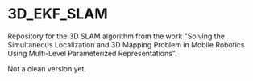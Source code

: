 # 3D_EKF_SLAM
Repository for the 3D SLAM algorithm from the work "Solving the Simultaneous Localization and 3D Mapping Problem in Mobile Robotics Using Multi-Level Parameterized Representations". 

Not a clean version yet.
